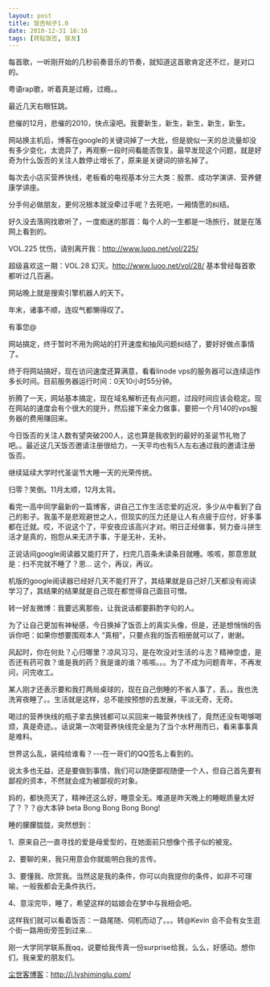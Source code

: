 ```yaml
---
layout: post
title: 饭否帖子1.0
date: 2010-12-31 16:16
tags: [转贴饭否, 饭友]
---
```

每首歌，一听刚开始的几秒前奏音乐的节奏，就知道这首歌肯定还不烂，是对口的。

粤语rap歌，听着真是过瘾，过瘾。。

最近几天右眼狂跳。

悲催的12月，悲催的2010，快点滚吧。我要新生，新生，新生，新生，新生。

网站换主机后，博客在google的关键词掉了一大批，但是貌似一天的总流量却没有多少变化，太诡异了，再观察一段时间看能否恢复。最早发现这个问题，就是好奇为什么饭否的关注人数停止增长了，原来是关键词的排名掉了。

每次去小店买营养快线，老板看的电视基本分三大类：股票、成功学演讲、营养健康学讲座。

分手何必做朋友，更何况根本就没牵过手呢？去死吧，一厢情愿的纠结。

好久没去落网找歌听了，一度痴迷的那首：每个人的一生都是一场旅行，就是在落网上看到的。

VOL.225 忧伤，请别离开我：http://www.luoo.net/vol/225/

超级喜欢这一期：VOL.28 幻灭。http://www.luoo.net/vol/28/ 基本曾经每首歌都听过几百遍。

网站晚上就是搜索引擎机器人的天下。

年末，诸事不顺，连叹气都懒得叹了。

有事您@

网站搞定，终于暂时不用为网站的打开速度和抽风问题纠结了，要好好做点事情了。

终于将网站搞好，现在访问速度还算满意，看看linode vps的服务器可以连续运作多长时间。目前服务器运行时间：0天10小时55分钟。

折腾了一天，网站基本搞定，现在域名解析还有点问题，过段时间应该会稳定。现在网站的速度会有个很大的提升，然后接下来全力做事，要把一个月140的vps服务器的费用赚回来。

今日饭否的关注人数有望突破200人，这也算是我收到的最好的圣诞节礼物了吧。。最近这几天饭否邀请注册很给力，一天平均也有5人左右通过我的邀请注册饭否。

继续延续大学时代圣诞节大睡一天的光荣传统。

归零？笑倒。11月太顺，12月太背。

看完一高中同学最新的一篇博客，讲自己工作生活恋爱的近况，多少从中看到了自己的影子。我虽不是悲观避世之人，但现实的压力还是让人有点疲于应付，好多事都在迁就。哎，不说这个了，平安夜应该高兴才对。明日正经做事，努力奋斗拼生活才是真的，抱怨从来无济于事，于是无补，无补。

正说话间google阅读器又能打开了，扫完几百条未读条目就睡。咳咳，那意思就是：扫不完就不睡了？恩… 这个，再议，再议。

机版的google阅读器已经好几天不能打开了，其结果就是自己好几天都没有阅读学习了，其结果的结果就是自己现在都觉得自己面目可憎。

转一好友微博：我要远离那些，让我说话都要斟酌字句的人。

为了让自己更加有神秘感，今日换掉了饭否上的真实头像，但是，还是想悄悄的告诉你吧：如果你想要围观本人 “真相”，只要点我的饭否相册就可以了，谢谢。

风起时，你在何处？心归哪里？凉风习习，是在吹没对生活的斗志？精神空虚，是否还有药可救？谁是我的药？我是谁的谁？咳咳。。。为了不成为问题青年，不再发问，问完收工。

某人刚才还表示要和我打两局桌球的，现在自己倒睡的不省人事了，丢。。我也洗洗宵夜睡了。。生活就是这样，总不能按预想的去发展，平淡无奇，无奇。

喝过的营养快线的瓶子拿去换钱都可以买回来一箱营养快线了，竟然还没有喝够喝烦，真是奇迹。。话说第一次喝营养快线完全是为了当个水杯用而已，看来事事真是难料。

世界这么乱，装纯给谁看？---在一哥们的QQ签名上看到的。

说太多也无益，还是要做到事情，我们可以随便鄙视随便一个人，但自己首先要有鄙视的资本，不然就会成为被鄙视的对象。

妈的，都快亮天了，精神还这么好，睡意全无。难道是昨天晚上的睡眠质量太好了？？？@大本钟 beta Bong Bong Bong Bong!

睡的朦朦胧胧，突然想到：

1、原来自己一直寻找的爱是母爱型的，在她面前只想像个孩子似的被宠。

2、要聊的来，我只用意会你就能明白我的言传。

3、要懂我、欣赏我。当然这是我的条件，你可以向我提你的条件，如非不可理喻，一般我都会无条件执行。

4、意淫完毕，睡了，希望这样的姑娘会在梦中与我相会吧。

这样我们就可以看着饭否：一路尾随、伺机而动了。。。转@Kevin 会不会有女生逛个街一路用街旁签到过来…

刚一大学同学联系我qq，说要给我传真一份surprise给我，么么，好感动。想你们，我亲爱的朋友们。

<a href="http://i.lvshiminglu.com/">尘世客博客</a>：<a href="http://i.lvshiminglu.com/">http://i.lvshiminglu.com/</a>

